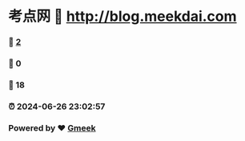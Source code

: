 # 考点网 :link: http://blog.meekdai.com 
### :page_facing_up: [2](http://blog.meekdai.com/tag.html) 
### :speech_balloon: 0 
### :hibiscus: 18 
### :alarm_clock: 2024-06-26 23:02:57 
### Powered by :heart: [Gmeek](https://github.com/Meekdai/Gmeek)
